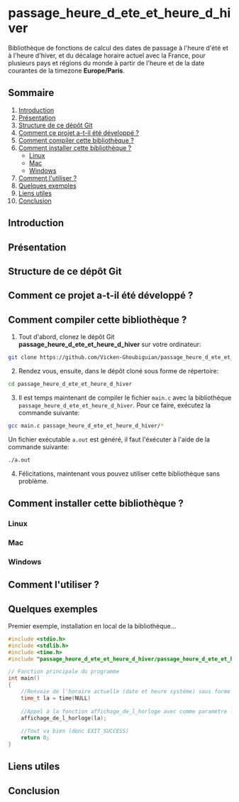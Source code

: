 # passage_heure_d_ete_et_heure_d_hiver

Bibliothèque de fonctions de calcul des dates de passage à l'heure d'été et à l'heure d'hiver, et du décalage horaire actuel avec la France, pour plusieurs pays et régions du monde à partir de l'heure et de la date courantes de la timezone __Europe/Paris__.

## Sommaire

1. [Introduction](#introduction)
2. [Présentation](#presentation)
3. [Structure de ce dépôt Git](#structure_de_ce_depot_git)
4. [Comment ce projet a-t-il été développé ?](#comment_ce_projet_a_t_il_ete_developpe)
5. [Comment compiler cette bibliothèque ?](#comment_compiler_cette_bibliotheque)
6. [Comment installer cette bibliothèque ?](#comment_installer_cette_bibliotheque)
    * [Linux](#linux)
    * [Mac](#mac)
    * [Windows](#windows)
7. [Comment l'utiliser ?](#comment_l_utiliser)
8. [Quelques exemples](#quelques_exemples)
9. [Liens utiles](#liens_utiles)
10. [Conclusion](#conclusion)

<a name="introduction"></a>
## Introduction

<a name="presentation"></a>
## Présentation

<a name="structure_de_ce_depot_git"></a>
## Structure de ce dépôt Git

<a name="comment_ce_projet_a_t_il_ete_developpe"></a>
## Comment ce projet a-t-il été développé ?

<a name="comment_compiler_cette_bibliotheque"></a>
## Comment compiler cette bibliothèque ?

1. Tout d'abord, clonez le dépôt Git __passage_heure_d_ete_et_heure_d_hiver__ sur votre ordinateur:
  ```bash
  git clone https://github.com/Vicken-Ghoubiguian/passage_heure_d_ete_et_heure_d_hiver
  ```

2. Rendez vous, ensuite, dans le dépôt cloné sous forme de répertoire:
  ```bash
  cd passage_heure_d_ete_et_heure_d_hiver
  ```

3. Il est temps maintenant de compiler le fichier ```main.c``` avec la bibliothéque ```passage_heure_d_ete_et_heure_d_hiver```.
  Pour ce faire, exécutez la commande suivante:
  ```bash
  gcc main.c passage_heure_d_ete_et_heure_d_hiver/*
  ```
  
  Un fichier exécutable ```a.out``` est généré, il faut l'éxécuter à l'aide de la commande suivante:
  ```bash
  ./a.out
  ```
  
4. Félicitations, maintenant vous pouvez utiliser cette bibliothèque sans problème.

<a name="comment_installer_cette_bibliotheque"></a>
## Comment installer cette bibliothèque ?

<a name="linux"></a>
### Linux

<a name="mac"></a>
### Mac

<a name="windows"></a>
### Windows

<a name="comment_l_utiliser"></a>
## Comment l'utiliser ?

<a name="quelques_exemples"></a>
## Quelques exemples

Premier exemple, installation en local de la bibliothèque...
```c
#include <stdio.h>
#include <stdlib.h>
#include <time.h>
#include "passage_heure_d_ete_et_heure_d_hiver/passage_heure_d_ete_et_heure_d_hiver.h"

// Fonction principale du programme
int main()
{
   	//Renvoie de l'horaire actuelle (date et heure systéme) sous forme de timestamp (time_t) grace à la fonction time, sa valeur de retour est affectée à la variable la
	time_t la = time(NULL)
   
   	//Appel à la fonction affichage_de_l_horloge avec comme paramétre le temps courant sous forme d'un timestamp (time_t)
	affichage_de_l_horloge(la);
   
   	//Tout va bien (donc EXIT_SUCCESS)
   	return 0;
}
```

<a name="liens_utiles"></a>
## Liens utiles

<a name="conclusion"></a>
## Conclusion
